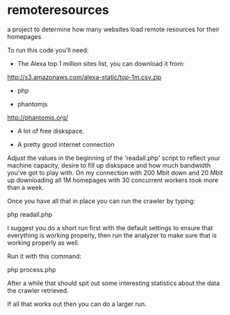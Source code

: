 # remoteresources
a project to determine how many websites load remote resources for their homepages

To run this code you'll need:

- The Alexa top 1 million sites list, you can download it from:

http://s3.amazonaws.com/alexa-static/top-1m.csv.zip

- php

- phantomjs

http://phantomjs.org/

- A lot of free diskspace.

- A pretty good internet connection

Adjust the values in the beginning of the 'readall.php' script to reflect your machine capacity, desire to fill up diskspace and how much bandwidth you've got to play with. On my connection with 200 Mbit down and 20 Mbit up downloading all 1M homepages with 30 concurrent workers took more than a week.

Once you have all that in place you can run the crawler by typing:

php readall.php

I suggest you do a short run first with the default settings to ensure that everything is working properly, then run the analyzer to make sure that is working properly as well.

Run it with this command:

php process.php

After a while that should spit out some interesting statistics about the data the crawler retrieved.



If all that works out then you can do a larger run.

